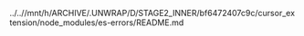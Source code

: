 ../..//mnt/h/ARCHIVE/.UNWRAP/D/STAGE2_INNER/bf6472407c9c/cursor_extension/node_modules/es-errors/README.md